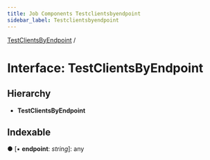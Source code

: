 ```yaml
---
title: Job Components Testclientsbyendpoint
sidebar_label: Testclientsbyendpoint
---
```


[TestClientsByEndpoint](testclientsbyendpoint.md) /

# Interface: TestClientsByEndpoint

## Hierarchy

* **TestClientsByEndpoint**

## Indexable

● \[▪ **endpoint**: *string*\]: any
